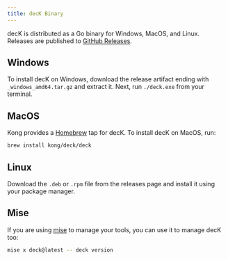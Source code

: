 ```yaml
---
title: decK Binary
---
```


decK is distributed as a Go binary for Windows, MacOS, and Linux. Releases are published to [GitHub Releases](https://github.com/Kong/deck/releases).

## Windows

To install decK on Windows, download the release artifact ending with `_windows_amd64.tar.gz` and extract it. Next, run `./deck.exe` from your terminal.

## MacOS

Kong provides a [Homebrew](https://brew.sh) tap for decK. To install decK on MacOS, run:

```bash
brew install kong/deck/deck
```

## Linux

Download the `.deb` or `.rpm` file from the releases page and install it using your package manager.

## Mise

If you are using [mise](https://mise.jdx.dev/) to manage your tools, you can use it to manage decK too:

```bash
mise x deck@latest -- deck version
```